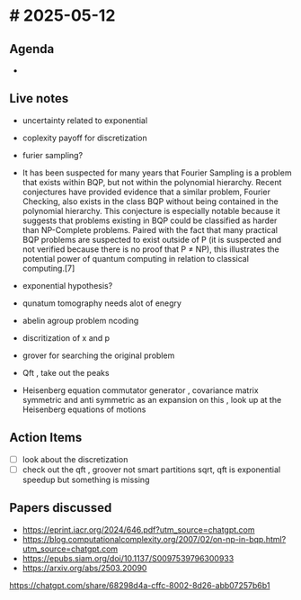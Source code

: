 # # 2025-05-12 


## Agenda
- 

## Live notes
-  uncertainty related to exponential 
- coplexity payoff for discretization 
- furier sampling?
- It has been suspected for many years that Fourier Sampling is a problem that exists within BQP, but not within the polynomial hierarchy. Recent conjectures have provided evidence that a similar problem, Fourier Checking, also exists in the class BQP without being contained in the polynomial hierarchy. This conjecture is especially notable because it suggests that problems existing in BQP could be classified as harder than NP-Complete problems. Paired with the fact that many practical BQP problems are suspected to exist outside of P (it is suspected and not verified because there is no proof that P ≠ NP), this illustrates the potential power of quantum computing in relation to classical computing.[7]
-  exponential hypothesis?
- qunatum tomography needs alot of enegry
- abelin agroup problem ncoding
- discritization of x and p
- grover for searching the original problem
- Qft , take out the peaks

- Heisenberg equation commutator generator , covariance matrix symmetric and anti symmetric as an expansion on this , look up at the Heisenberg equations of motions

## Action Items
- [ ] look about the discretization
- [ ] check out the qft , groover not smart partitions sqrt, qft is exponential speedup but something is missing

## Papers discussed
-  https://eprint.iacr.org/2024/646.pdf?utm_source=chatgpt.com
- https://blog.computationalcomplexity.org/2007/02/on-np-in-bqp.html?utm_source=chatgpt.com
- https://epubs.siam.org/doi/10.1137/S0097539796300933
- https://arxiv.org/abs/2503.20090





https://chatgpt.com/share/68298d4a-cffc-8002-8d26-abb07257b6b1